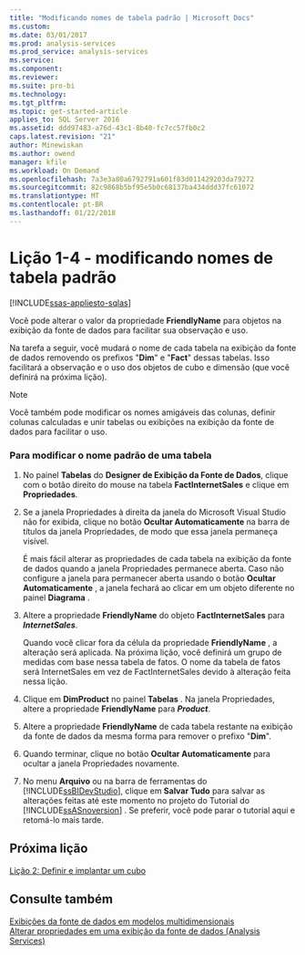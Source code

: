 ```yaml
---
title: "Modificando nomes de tabela padrão | Microsoft Docs"
ms.custom: 
ms.date: 03/01/2017
ms.prod: analysis-services
ms.prod_service: analysis-services
ms.service: 
ms.component: 
ms.reviewer: 
ms.suite: pro-bi
ms.technology: 
ms.tgt_pltfrm: 
ms.topic: get-started-article
applies_to: SQL Server 2016
ms.assetid: ddd97483-a76d-43c1-8b40-fc7cc57fb0c2
caps.latest.revision: "21"
author: Minewiskan
ms.author: owend
manager: kfile
ms.workload: On Demand
ms.openlocfilehash: 7a3e3a80a6792791a601f83d011429203da79272
ms.sourcegitcommit: 82c9868b5bf95e5b0c68137ba434ddd37fc61072
ms.translationtype: MT
ms.contentlocale: pt-BR
ms.lasthandoff: 01/22/2018
---
```

# <a name="lesson-1-4---modifying-default-table-names"></a>Lição 1-4 - modificando nomes de tabela padrão
[!INCLUDE[ssas-appliesto-sqlas](../includes/ssas-appliesto-sqlas.md)]

Você pode alterar o valor da propriedade **FriendlyName** para objetos na exibição da fonte de dados para facilitar sua observação e uso.  
  
Na tarefa a seguir, você mudará o nome de cada tabela na exibição da fonte de dados removendo os prefixos "**Dim**" e "**Fact**" dessas tabelas. Isso facilitará a observação e o uso dos objetos de cubo e dimensão (que você definirá na próxima lição).  
  
> [!NOTE]  
> Você também pode modificar os nomes amigáveis das colunas, definir colunas calculadas e unir tabelas ou exibições na exibição da fonte de dados para facilitar o uso.  
  
### <a name="to-modify-the-default-name-of-a-table"></a>Para modificar o nome padrão de uma tabela  
  
1.  No painel **Tabelas** do **Designer de Exibição da Fonte de Dados**, clique com o botão direito do mouse na tabela **FactInternetSales** e clique em **Propriedades**.  
  
2.  Se a janela Propriedades à direita da janela do Microsoft Visual Studio não for exibida, clique no botão **Ocultar Automaticamente** na barra de títulos da janela Propriedades, de modo que essa janela permaneça visível.  
  
    É mais fácil alterar as propriedades de cada tabela na exibição da fonte de dados quando a janela Propriedades permanece aberta. Caso não configure a janela para permanecer aberta usando o botão **Ocultar Automaticamente** , a janela fechará ao clicar em um objeto diferente no painel **Diagrama** .  
  
3.  Altere a propriedade **FriendlyName** do objeto **FactInternetSales** para ***InternetSales***.  
  
    Quando você clicar fora da célula da propriedade **FriendlyName** , a alteração será aplicada. Na próxima lição, você definirá um grupo de medidas com base nessa tabela de fatos. O nome da tabela de fatos será InternetSales em vez de FactInternetSales devido à alteração feita nessa lição.  
  
4.  Clique em **DimProduct** no painel **Tabelas** . Na janela Propriedades, altere a propriedade **FriendlyName** para ***Product***.  
  
5.  Altere a propriedade **FriendlyName** de cada tabela restante na exibição da fonte de dados da mesma forma para remover o prefixo "**Dim**".  
  
6.  Quando terminar, clique no botão **Ocultar Automaticamente** para ocultar a janela Propriedades novamente.  
  
7.  No menu **Arquivo** ou na barra de ferramentas do [!INCLUDE[ssBIDevStudio](../includes/ssbidevstudio-md.md)], clique em **Salvar Tudo** para salvar as alterações feitas até este momento no projeto do Tutorial do [!INCLUDE[ssASnoversion](../includes/ssasnoversion-md.md)] . Se preferir, você pode parar o tutorial aqui e retomá-lo mais tarde.  
  
## <a name="next-lesson"></a>Próxima lição  
[Lição 2: Definir e implantar um cubo](../analysis-services/lesson-2-defining-and-deploying-a-cube.md)  
  
## <a name="see-also"></a>Consulte também  
[Exibições da fonte de dados em modelos multidimensionais](../analysis-services/multidimensional-models/data-source-views-in-multidimensional-models.md)  
[Alterar propriedades em uma exibição da fonte de dados &#40;Analysis Services&#41;](../analysis-services/multidimensional-models/change-properties-in-a-data-source-view-analysis-services.md)  
  
  
  
